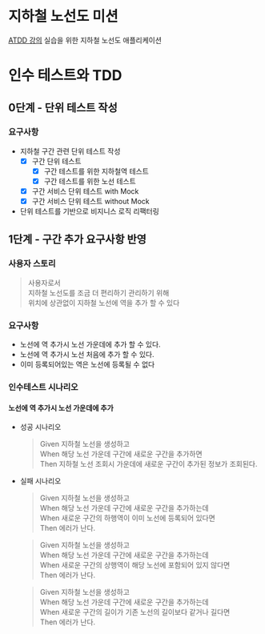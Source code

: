 # 지하철 노선도 미션
[ATDD 강의](https://edu.nextstep.camp/c/R89PYi5H) 실습을 위한 지하철 노선도 애플리케이션

# 인수 테스트와 TDD
## 0단계 - 단위 테스트 작성
### 요구사항
- 지하철 구간 관련 단위 테스트 작성
  - [x] 구간 단위 테스트
    - [x] 구간 테스트를 위한 지하철역 테스트
    - [x] 구간 테스트를 위한 노선 테스트
  - [x] 구간 서비스 단위 테스트 with Mock
  - [x] 구간 서비스 단위 테스트 without Mock
- 단위 테스트를 기반으로 비지니스 로직 리팩터링

## 1단계 - 구간 추가 요구사항 반영
### 사용자 스토리
>사용자로서<br>
>지하철 노선도를 조금 더 편리하기 관리하기 위해<br>
>위치에 상관없이 지하철 노선에 역을 추가 할 수 있다
### 요구사항
- 노선에 역 추가시 노선 가운데에 추가 할 수 있다.
- 노선에 역 추가시 노선 처음에 추가 할 수 있다.
- 이미 등록되어있는 역은 노선에 등록될 수 없다
### 인수테스트 시나리오
#### 노선에 역 추가시 노선 가운데에 추가
- 성공 시나리오
  > Given 지하철 노선을 생성하고<br>
  > When 해당 노선 가운데 구간에 새로운 구간을 추가하면<br>
  > Then 지하철 노선 조회시 가운데에 새로운 구간이 추가된 정보가 조회된다.
- 실패 시나리오
  > Given 지하철 노선을 생성하고<br>
  > When 해당 노선 가운데 구간에 새로운 구간을 추가하는데<br>
  > When 새로운 구간의 하행역이 이미 노선에 등록되어 있다면<br>
  > Then 에러가 난다.

  > Given 지하철 노선을 생성하고<br>
  > When 해당 노선 가운데 구간에 새로운 구간을 추가하는데<br>
  > When 새로운 구간의 상행역이 해당 노선에 포함되어 있지 않다면<br>
  > Then 에러가 난다.

  > Given 지하철 노선을 생성하고<br>
  > When 해당 노선 가운데 구간에 새로운 구간을 추가하는데<br>
  > When 새로운 구간의 길이가 기존 노선의 길이보다 같거나 길다면<br>
  > Then 에러가 난다.
